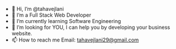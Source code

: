 - 👋 Hi, I’m @tahavejlani
- 👀 I’m a Full Stack Web Developer
- 🌱 I’m currently learning Software Engineering
- 💞️ I’m looking for YOU, I can help you by developing your business website.
- 📫 How to reach me Email: tahavejlani29@gmail.com 

<!---
tahavejlani/tahavejlani is a ✨ special ✨ repository because its `README.md` (this file) appears on your GitHub profile.
You can click the Preview link to take a look at your changes.
--->
